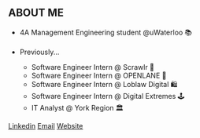<h2>ABOUT ME</h2>

<ul>
  <li>4A Management Engineering student @uWaterloo 📚</li>
    <br/>

  <li>Previously...</li>
  <ul>
    <li>Software Engineer Intern @ Scrawlr 🛫</li>
    <li>Software Engineer Intern @ OPENLANE 🚗</li>
    <li>Software Engineer Intern @ Loblaw Digital 🛍</li>
    <li>Software Engineer Intern @ Digital Extremes 🕹️</li>
    <li>IT Analyst @ York Region 🏛️</li>
   </ul>
  
</ul>

<a href="https://www.linkedin.com/in/michaeljsheng/" target=”_blank” >Linkedin</a>
<a href="mailto:m3sheng@uwaterloo.ca" target=”_blank”>Email</a>
<a href="https://michaelsheng15.github.io/react-website/#/react-website/home" target=”_blank” >Website</a>






 


